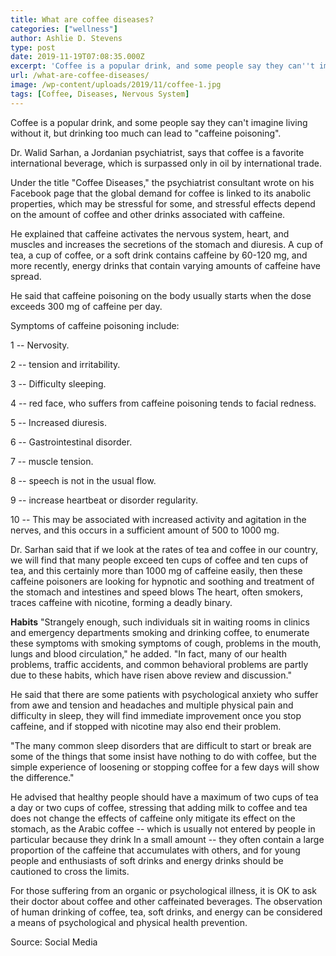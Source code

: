```yaml
---
title: What are coffee diseases?
categories: ["wellness"]
author: Ashlie D. Stevens
type: post
date: 2019-11-19T07:08:35.000Z
excerpt: 'Coffee is a popular drink, and some people say they can''t imagine living without it, but drinking too much can lead to "caffeine poisoning".'
url: /what-are-coffee-diseases/
image: /wp-content/uploads/2019/11/coffee-1.jpg
tags: [Coffee, Diseases, Nervous System]
---
```


Coffee is a popular drink, and some people say they can't imagine living without it, but drinking too much can lead to "caffeine poisoning".

Dr. Walid Sarhan, a Jordanian psychiatrist, says that coffee is a favorite international beverage, which is surpassed only in oil by international trade.

Under the title "Coffee Diseases," the psychiatrist consultant wrote on his Facebook page that the global demand for coffee is linked to its anabolic properties, which may be stressful for some, and stressful effects depend on the amount of coffee and other drinks associated with caffeine.

He explained that caffeine activates the nervous system, heart, and muscles and increases the secretions of the stomach and diuresis. A cup of tea, a cup of coffee, or a soft drink contains caffeine by 60-120 mg, and more recently, energy drinks that contain varying amounts of caffeine have spread.

He said that caffeine poisoning on the body usually starts when the dose exceeds 300 mg of caffeine per day.

Symptoms of caffeine poisoning include:

1 -- Nervosity.

2 -- tension and irritability.

3 -- Difficulty sleeping.

4 -- red face, who suffers from caffeine poisoning tends to facial redness.

5 -- Increased diuresis.

6 -- Gastrointestinal disorder.

7 -- muscle tension.

8 -- speech is not in the usual flow.

9 -- increase heartbeat or disorder regularity.

10 -- This may be associated with increased activity and agitation in the nerves, and this occurs in a sufficient amount of 500 to 1000 mg.

Dr. Sarhan said that if we look at the rates of tea and coffee in our country, we will find that many people exceed ten cups of coffee and ten cups of tea, and this certainly more than 1000 mg of caffeine easily, then these caffeine poisoners are looking for hypnotic and soothing and treatment of the stomach and intestines and speed blows The heart, often smokers, traces caffeine with nicotine, forming a deadly binary.

**Habits**
"Strangely enough, such individuals sit in waiting rooms in clinics and emergency departments smoking and drinking coffee, to enumerate these symptoms with smoking symptoms of cough, problems in the mouth, lungs and blood circulation," he added. "In fact, many of our health problems, traffic accidents, and common behavioral problems are partly due to these habits, which have risen above review and discussion."

He said that there are some patients with psychological anxiety who suffer from awe and tension and headaches and multiple physical pain and difficulty in sleep, they will find immediate improvement once you stop caffeine, and if stopped with nicotine may also end their problem.

"The many common sleep disorders that are difficult to start or break are some of the things that some insist have nothing to do with coffee, but the simple experience of loosening or stopping coffee for a few days will show the difference."

He advised that healthy people should have a maximum of two cups of tea a day or two cups of coffee, stressing that adding milk to coffee and tea does not change the effects of caffeine only mitigate its effect on the stomach, as the Arabic coffee -- which is usually not entered by people in particular because they drink In a small amount -- they often contain a large proportion of the caffeine that accumulates with others, and for young people and enthusiasts of soft drinks and energy drinks should be cautioned to cross the limits.

For those suffering from an organic or psychological illness, it is OK to ask their doctor about coffee and other caffeinated beverages. The observation of human drinking of coffee, tea, soft drinks, and energy can be considered a means of psychological and physical health prevention.

Source: Social Media
